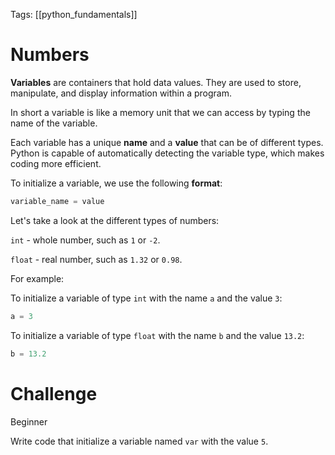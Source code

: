 Tags: [[python_fundamentals]]

# **Numbers**

**Variables** are containers that hold data values. They are used to store, manipulate, and display information within a program.

In short a variable is like a memory unit that we can access by typing the name of the variable.

Each variable has a unique **name** and a **value** that can be of different types. Python is capable of automatically detecting the variable type, which makes coding more efficient.

To initialize a variable, we use the following **format**:

```python
variable_name = value
```

Let's take a look at the different types of numbers:

`int` - whole number, such as `1` or `-2`.

`float` - real number, such as `1.32` or `0.98`.

For example:

To initialize a variable of type `int` with the name `a` and the value `3`:

```python
a = 3
```

To initialize a variable of type `float` with the name `b` and the value `13.2`:

```python
b = 13.2
```

# **Challenge**

Beginner

Write code that initialize a variable named `var` with the value `5`.